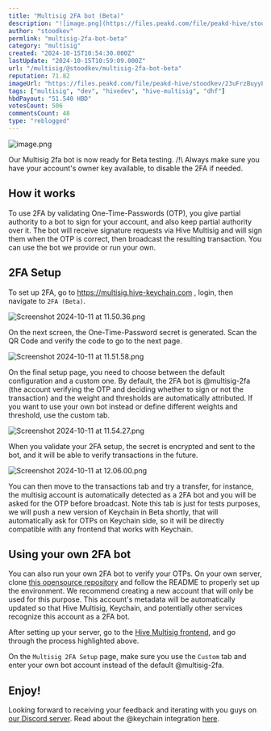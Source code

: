 ```yaml
---
title: "Multisig 2FA bot (Beta)"
description: "![image.png](https://files.peakd.com/file/peakd-hive/stoodkev/23uFrzBuyyLBUMSrqxGjaMH7TVgwwmqyZxvtM7WqqCet3vv4aVPdDUfCXAMuWGvFgzAmb.png)  Our Multisig..."
author: "stoodkev"
permlink: "multisig-2fa-bot-beta"
category: "multisig"
created: "2024-10-15T10:54:30.000Z"
lastUpdate: "2024-10-15T10:59:09.000Z"
url: "/multisig/@stoodkev/multisig-2fa-bot-beta"
reputation: 71.82
imageUrl: "https://files.peakd.com/file/peakd-hive/stoodkev/23uFrzBuyyLBUMSrqxGjaMH7TVgwwmqyZxvtM7WqqCet3vv4aVPdDUfCXAMuWGvFgzAmb.png"
tags: ["multisig", "dev", "hivedev", "hive-multisig", "dhf"]
hbdPayout: "51.540 HBD"
votesCount: 506
commentsCount: 48
type: "reblogged"
---
```

![image.png](https://files.peakd.com/file/peakd-hive/stoodkev/23uFrzBuyyLBUMSrqxGjaMH7TVgwwmqyZxvtM7WqqCet3vv4aVPdDUfCXAMuWGvFgzAmb.png)

Our Multisig 2fa bot is now ready for Beta testing.
/!\ Always make sure you have your account's owner key available, to disable the 2FA if needed.

## How it works

To use 2FA by validating One-Time-Passwords (OTP), you give partial authority to a bot to sign for your account, and also keep partial authority over it. The bot will receive signature requests via Hive Multisig and will sign them when the OTP is correct, then broadcast the resulting transaction.
You can use the bot we provide or run your own.

## 2FA Setup


To set up 2FA, go to https://multisig.hive-keychain.com , login, then navigate to `2FA (Beta)`.

![Screenshot 2024-10-11 at 11.50.36.png](https://files.peakd.com/file/peakd-hive/stoodkev/EoAh3TUaLQQeyzNaDcbAfS8BsencCUrSEENxtNqNkmYcCogmAoeM9qrvrqn1XzdcTDk.png)

On the next screen, the One-Time-Password secret is generated. Scan the QR Code and verify the code to go to the next page.

![Screenshot 2024-10-11 at 11.51.58.png](https://files.peakd.com/file/peakd-hive/stoodkev/EonrnwUfR2hCFVYE93iTsjbKFrui1NFuJYfrSZ2vBTH1JiTLdwvD2bp1FSWDStNPBcq.png)

On the final setup page, you need to choose between the default configuration and a custom one. By default, the 2FA bot is @multisig-2fa (the account verifying the OTP and deciding whether to sign or not the transaction) and the weight and thresholds are automatically attributed. If you want to use your own bot instead or define different weights and threshold, use the custom tab. 

![Screenshot 2024-10-11 at 11.54.27.png](https://files.peakd.com/file/peakd-hive/stoodkev/Eo2BM1YUXvirxGYoRAdgSypAJUzZPMHZk1m9VjfUyZzr19PsJkmJP5zbYQ3VyJ5X4FB.png)

When you validate your 2FA setup, the secret is encrypted and sent to the bot, and it will be able to verify transactions in the future.


![Screenshot 2024-10-11 at 12.06.00.png](https://files.peakd.com/file/peakd-hive/stoodkev/Eos1io5fEy85v3VLhcsbU4L5sFe4Pzj3fdgRtSuByDryxAXSMm2c43rCwVkxXBSZvYR.png)

You can then move to the transactions tab and try a transfer, for instance, the multisig account is automatically detected as a 2FA bot and you will be asked for the OTP before broadcast. Note this tab is just for tests purposes, we will push a new version of Keychain in Beta shortly, that will automatically ask for OTPs on Keychain side, so it will be directly compatible with any frontend that works with Keychain.


## Using your own 2FA bot

You can also run your own 2FA bot to verify your OTPs. 
On your own server, clone [this opensource repository](https://github.com/hive-keychain/hive-multisig-2fa) and follow the README to properly set up the environment. 
We recommend creating a new account that will only be used for this purpose. This account's metadata will be automatically updated so that Hive Multisig, Keychain, and potentially other services recognize this account as a 2FA bot.

After setting up your server, go to the [Hive Multisig frontend](https://multisig.hive-keychain.com), and go through the process highlighted above. 

On the `Multisig 2FA Setup` page, make sure you use the `Custom` tab and enter your own bot account instead of the default @multisig-2fa.

## Enjoy! 

Looking forward to receiving your feedback and iterating with you guys on [our Discord server](https://discord.gg/DfCergfjaK).
Read about the @keychain integration [here](https://peakd.com/keychain/@keychain/hive-keychain-beta-v37-multisig-2fa-integration).